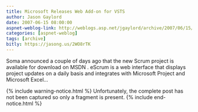 ```yaml
---
title: Microsoft Releases Web Add-on for VSTS
author: Jason Gaylord
date: 2007-06-15 08:00:00
aspnet-weblog-link: http://weblogs.asp.net/jgaylord/archive/2007/06/15/microsoft-releases-web-add-on-for-vsts.aspx
categories: [aspnet-weblog]
tags: [archive]
bitly: https://jasong.us/2WO8rTK
---
```


Soma announced a couple of days ago that the new Scrum project is available for download on MSDN . eScrum is a web interface that displays project updates on a daily basis and integrates with Microsoft Project and Microsoft Excel...

{% include warning-notice.html %}
Unfortunately, the complete post has not been captured so only a fragment is present.
{% include end-notice.html %}